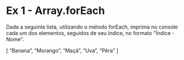 # Ex 1 - Array.forEach

Dada a seguinte lista, utilizando o método forEach, imprima no console cada um dos elementos, seguidos de seu índice, no formato "Índice - Nome”.

[ “Banana”, “Morango”, “Maçã”, “Uva”, “Pêra” ]